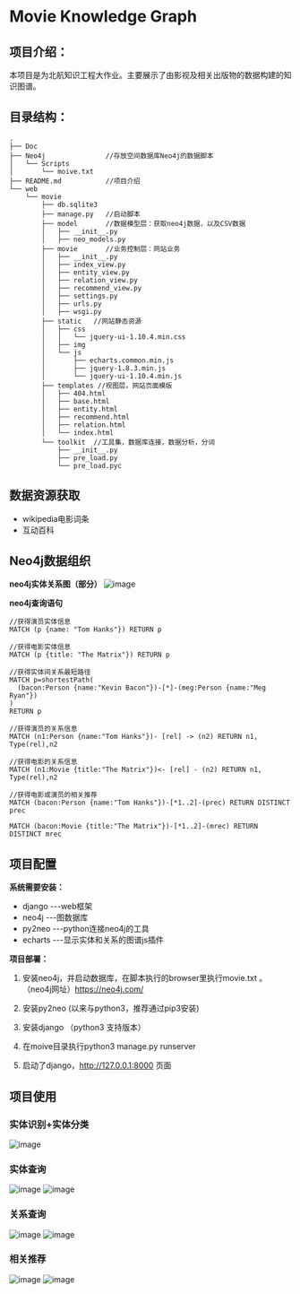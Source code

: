 # Movie Knowledge Graph

## 项目介绍：

本项目是为北航知识工程大作业。主要展示了由影视及相关出版物的数据构建的知识图谱。


## 目录结构：

```
.
├── Doc
├── Neo4j               //存放空间数据库Neo4j的数据脚本
│   └── Scripts
│       └── moive.txt
├── README.md           //项目介绍
└── web
    └── movie           
        ├── db.sqlite3
        ├── manage.py   //启动脚本
        ├── model       //数据模型层：获取neo4j数据，以及CSV数据
        │   ├── __init__.py
        │   ├── neo_models.py
        ├── movie       //业务控制层：网站业务
        │   ├── __init__.py
        │   ├── index_view.py
        │   ├── entity_view.py
        │   ├── relation_view.py
        │   ├── recommend_view.py
        │   ├── settings.py
        │   ├── urls.py
        │   ├── wsgi.py
        ├── static   //网站静态资源
        │   ├── css
        │   │   └── jquery-ui-1.10.4.min.css
        │   ├── img
        │   └── js
        │       ├── echarts.common.min.js
        │       ├── jquery-1.8.3.min.js
        │       └── jquery-ui-1.10.4.min.js
        ├── templates //视图层，网站页面模版
        │   ├── 404.html
        │   ├── base.html
        │   ├── entity.html
        │   ├── recommend.html
        │   ├── relation.html
        │   └── index.html
        └── toolkit  //工具集，数据库连接，数据分析，分词
            ├── __init__.py
            ├── pre_load.py
            └── pre_load.pyc

```



## 数据资源获取

- wikipedia电影词条
- 互动百科 

## Neo4j数据组织

**neo4j实体关系图（部分）**
![image](https://github.com/X00123/knowledge_graph/blob/master/Doc/0.jpg?raw=true)

**neo4j查询语句**
```
//获得演员实体信息
MATCH (p {name: "Tom Hanks"}) RETURN p 

//获得电影实体信息
MATCH (p {title: "The Matrix"}) RETURN p

//获得实体间关系最短路径
MATCH p=shortestPath(
  (bacon:Person {name:"Kevin Bacon"})-[*]-(meg:Person {name:"Meg Ryan"})
)
RETURN p

//获得演员的关系信息
MATCH (n1:Person {name:"Tom Hanks"})- [rel] -> (n2) RETURN n1, Type(rel),n2

//获得电影的关系信息
MATCH (n1:Movie {title:"The Matrix"})<- [rel] - (n2) RETURN n1, Type(rel),n2

//获得电影或演员的相关推荐
MATCH (bacon:Person {name:"Tom Hanks"})-[*1..2]-(prec) RETURN DISTINCT prec

MATCH (bacon:Movie {title:"The Matrix"})-[*1..2]-(mrec) RETURN DISTINCT mrec
```

## 项目配置

**系统需要安装：**

- django     ---web框架
- neo4j      ---图数据库
- py2neo     ---python连接neo4j的工具
- echarts    ---显示实体和关系的图谱js插件

**项目部署：**

1. 安装neo4j，并启动数据库，在脚本执行的browser里执行movie.txt 。 （neo4j网址）https://neo4j.com/ 

2. 安装py2neo (以来与python3，推荐通过pip3安装)

3. 安装django （python3 支持版本）

4. 在moive目录执行python3 manage.py runserver

5. 启动了django，http://127.0.0.1:8000 页面

## 项目使用

### 实体识别+实体分类


![image](https://github.com/X00123/knowledge_graph/blob/master/Doc/1.jpg?raw=true)


### 实体查询

![image](https://github.com/X00123/knowledge_graph/blob/master/Doc/2.jpg?raw=true)
![image](https://github.com/X00123/knowledge_graph/blob/master/Doc/3.jpg?raw=true)

### 关系查询

![image](https://github.com/X00123/knowledge_graph/blob/master/Doc/4.jpg?raw=true)
![image](https://github.com/X00123/knowledge_graph/blob/master/Doc/5.jpg?raw=true)

### 相关推荐

![image](https://github.com/X00123/knowledge_graph/blob/master/Doc/6.jpg?raw=true)
![image](https://github.com/X00123/knowledge_graph/blob/master/Doc/7.jpg?raw=true)
